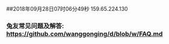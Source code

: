 ##2018年09月28日07时06分49秒 159.65.224.130
### 兔友常见问题及解答: https://github.com/wanggonging/d/blob/w/FAQ.md
